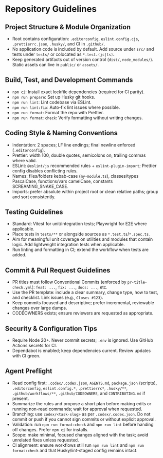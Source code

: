 # Repository Guidelines

## Project Structure & Module Organization

- Root contains configuration: `.editorconfig`, `eslint.config.cjs`, `.prettierrc.json`, `.husky/`, and CI in `.github/`.
- No application code is included by default. Add source under `src/` and tests under `tests/` or colocated as `*.test.(js|ts)`.
- Keep generated artifacts out of version control (`dist/`, `node_modules/`). Static assets can live in `public/` or `assets/`.

## Build, Test, and Development Commands

- `npm ci`: Install exact lockfile dependencies (required for CI parity).
- `npm run prepare`: Set up Husky git hooks.
- `npm run lint`: Lint codebase via ESLint.
- `npm run lint:fix`: Auto-fix lint issues where possible.
- `npm run format`: Format the repo with Prettier.
- `npm run format:check`: Verify formatting without writing changes.

## Coding Style & Naming Conventions

- Indentation: 2 spaces; LF line endings; final newline enforced (`.editorconfig`).
- Prettier: width 100, double quotes, semicolons on, trailing commas where valid.
- ESLint: `@eslint/js` recommended rules + `eslint-plugin-import`; Prettier config disables conflicting rules.
- Names: files/folders kebab-case (`my-module.ts`), classes/types PascalCase, functions/vars camelCase, constants SCREAMING_SNAKE_CASE.
- Imports: prefer absolute within project root or clean relative paths; group and sort consistently.

## Testing Guidelines

- Standard: Vitest for unit/integration tests; Playwright for E2E where applicable.
- Place tests in `tests/**` or alongside sources as `*.test.ts`/`*.spec.ts`.
- Aim for meaningful unit coverage on utilities and modules that contain logic. Add lightweight integration tests when applicable.
- Run linting and formatting in CI; extend the workflow when tests are added.

## Commit & Pull Request Guidelines

- PR titles must follow Conventional Commits (enforced by `pr-title-check.yml`): `feat: ...`, `fix: ...`, `docs: ...`, etc.
- Use the PR template: include a clear summary, change type, how to test, and checklist. Link issues (e.g., `Closes #123`).
- Keep commits focused and descriptive; prefer incremental, reviewable changes over large dumps.
- CODEOWNERS exists; ensure reviewers are requested as appropriate.

## Security & Configuration Tips

- Require Node 20+. Never commit secrets; `.env` is ignored. Use GitHub Actions secrets for CI.
- Dependabot is enabled; keep dependencies current. Review updates with CI green.

## Agent Preflight

- Read config first: `.codex/.codex.json`, `AGENTS.md`, `package.json` (scripts), `.editorconfig`, `eslint.config.*`, `.prettierrc*`, `.husky/**`, `.github/workflows/**`, `.github/CODEOWNERS`, and `CONTRIBUTING.md` if present.
- Summarize the rules and propose a short plan before making edits or running non-read commands; wait for approval when requested.
- Branching: use `codex/<task-slug>` as per `.codex/.codex.json`. Do not commit or push if you cannot sign commits or without explicit approval.
- Validation: run `npm run format:check` and `npm run lint` before handing off changes. Prefer `npm ci` for installs.
- Scope: make minimal, focused changes aligned with the task; avoid unrelated fixes unless requested.
- CI alignment: ensure workflows still run `npm run lint` and `npm run format:check` and that Husky/lint-staged config remains intact.
